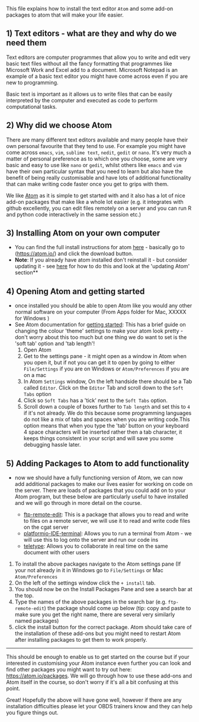 This file explains how to install the text editor `Atom` and some add-on packages to atom that will make your life easier. 

## 1) Text editors - what are they and why do we need them

Text editors are computer programmes that allow you to write and edit very basic text files without all the fancy formatting that programmes like Microsoft Work and Excel add to a document. Microsoft Notepad is an example of a basic text editor you might have come across even if you are new to programming. 

Basic text is important as it allows us to write files that can be easily interpreted by the computer and executed as code to perform computational tasks. 


## 2) Why did we choose Atom 

There are many different text editors available and many people have their own personal favourite that they tend to use. For example you might have come across `emacs`, `vim`, `sublime text`, `nedit`, `gedit` or `nano`. It's very much a matter of personal preference as to which one you choose, some are very basic and easy to use like `nano` or `gedit`, whilst others like `emacs` and `vim` have their own particular syntax that you need to learn but also have the benefit of being really customisable and have lots of additional functionality that can make writing code faster once you get to grips with them. 


We like [Atom](https://atom.io/) as it is simple to get started with and it also has a lot of nice add-on packages that make like a whole lot easier (e.g. it integrates with github excellently, you can edit files remotely on a server and you can run R and python code interactively in the same session etc.)

## 3) Installing Atom on your own computer


- You can find the full install instructions for atom [here](https://flight-manual.atom.io/getting-started/sections/installing-atom/) - basically go to (https://atom.io/) and click the download button. 
- **Note**: If you already have atom installed don't reinstall it - but consider updating it - see [here](https://flight-manual.atom.io/getting-started/sections/installing-atom/) for how to do this and look at the 'updating Atom' section** 

## 4) Opening Atom and getting started

- once installed you should be able to open Atom like you would any other normal software on your computer (From Apps folder for Mac, XXXXX for Windows )
- See Atom documentation for [getting started](https://flight-manual.atom.io/getting-started/sections/atom-basics/): This has a brief guide on changing the colour 'theme' settings to make your atom look pretty - don't worry about this too much but one thing we do want to set is the 'soft tab' option and 'tab length'!
    1) Open Atom
    2) Get to the settings pane  - it might open as a window in Atom when you open it, but if not you can get it to open by going to either `File/Settings` if you are on Windows or `Atom/Preferences` if you are on a mac
    3) In Atom `Settings` window, On the left handside there should be a Tab called `Editor`. Click on the `Editor` Tab and scroll down to the `Soft Tabs` option
    4) Click so `Soft Tabs` has a 'tick' next to the `Soft Tabs` option.
    5) Scroll down a couple of boxes further to `Tab length` and set this to `4` if it's not already. We do this because some programming languages do not like a mix of tabs and spaces when you are writing code.This option means that when you type the 'tab' button on your keyboard 4 space characters will be inserted rather then a tab character, it keeps things consistent in your script and will save you some debugging hassle later. 

## 5) Adding Packages to Atom to add functionality 

- now we should have a fully functioning version of Atom, we can now add additional packages to make our lives easier for working on code on the server. There are loads of packages that you could add on to your Atom program, but these below are particularly useful to have installed and we will go through in more detail on the course. 

    - [ftp-remote-edit](https://atom.io/packages/ftp-remote-edit): This is a package that allows you to read and write to files on a remote server, we will use it to read and write code files on the cgat server
    - [platformio-IDE-terminal](https://atom.io/packages/platformio-ide-terminal): Allows you to run a terminal from Atom - we will use this to log onto the server and run our code ins
    - [teletype](https://atom.io/packages/teletype): Allows you to collaborate in real time on the same document with other users

1) To install the above packages navigate to the Atom settings pane (If your not already in it in Windows go to `File/Settings` or Mac `Atom/Preferences` 
2) On the left of the settings window click the `+ install` tab.
3) You should now be on the Install Packages Pane and see a search bar at the top.
4) Type the names of the above packages in the search bar (e.g. `ftp-remote-edit`) the package should come up below (tip: copy and paste to make sure you get the right name, there are several very similarly named packages)
5) click the install button for the correct package. Atom should take care of the installation of these add-ons but you might need to restart Atom after installing packages to get them to work properly.


-------------------------
This should be enough to enable us to get started on the course but if your interested in customising your Atom instance even further you can look and find other packages you might want to try out here: https://atom.io/packages. We will go through how to  use these add-ons and Atom itself in the course, so don't worry if it's all a bit confusing at this point. 

Great! Hopefully the above will have gone well, however if there are any installation difficulties please let your OBDS trainers know and they can help you figure things out. 

